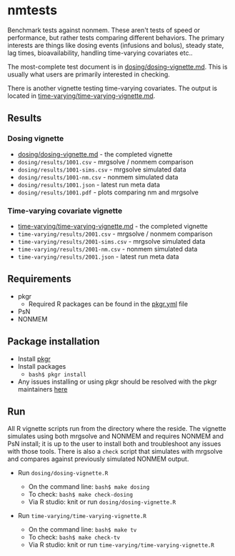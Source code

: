 # nmtests

Benchmark tests against nonmem. These aren't tests of speed or performance, but
rather tests comparing different behaviors. The primary interests are things 
like dosing events (infusions and bolus), steady state, lag times, 
bioavailability, handling time-varying covariates etc.. 

The most-complete test document is in 
[dosing/dosing-vignette.md](dosing/dosing-vignette.md). This is usually what
users are primarily interested in checking. 

There is another vignette testing time-varying covariates. The output is 
located in 
[time-varying/time-varying-vignette.md](time-varying/time-varying-vignette.md).


## Results

### Dosing vignette

- [dosing/dosing-vignette.md](dosing/dosing-vignette.md) - the completed vignette
- `dosing/results/1001.csv` - mrgsolve / nonmem comparison
- `dosing/results/1001-sims.csv` - mrgsolve simulated data
- `dosing/results/1001-nm.csv` - nonmem simulated data
- `dosing/results/1001.json` - latest run meta data
- `dosing/results/1001.pdf` - plots comparing nm and mrgsolve

### Time-varying covariate vignette

- [time-varying/time-varying-vignette.md](time-varying/time-varying-vignette.md) - the completed vignette
- `time-varying/results/2001.csv` - mrgsolve / nonmem comparison
- `time-varying/results/2001-sims.csv` - mrgsolve simulated data
- `time-varying/results/2001-nm.csv` - nonmem simulated data
- `time-varying/results/2001.json` - latest run meta data

## Requirements

- pkgr
  - Required R packages can be found in the [pkgr.yml](pkgr.yml) file
- PsN
- NONMEM

## Package installation

- Install [pkgr](https://github.com/metrumresearchgroup/pkgr)
- Install packages
  - `bash$ pkgr install`
- Any issues installing or using pkgr should be resolved with the pkgr 
  maintainers [here](https://github.com/metrumresearchgroup/pkgr/issues)

## Run

All R vignette scripts run from the directory where the reside. The vignette
simulates using both mrgsolve and NONMEM and requires NONMEM and PsN install; 
it is up to the user to install both and troubleshoot any issues with those
tools. There is also a `check` script that simulates with mrgsolve and compares
against previously simulated NONMEM output.

- Run `dosing/dosing-vignette.R`
  - On the command line: `bash$ make dosing`
  - To check: `bash$ make check-dosing`
  - Via R studio: knit or run `dosing/dosing-vignette.R`

- Run `time-varying/time-varying-vignette.R`
  - On the command line: `bash$ make tv`
  - To check: `bash$ make check-tv`
  - Via R studio: knit or run `time-varying/time-varying-vignette.R`

